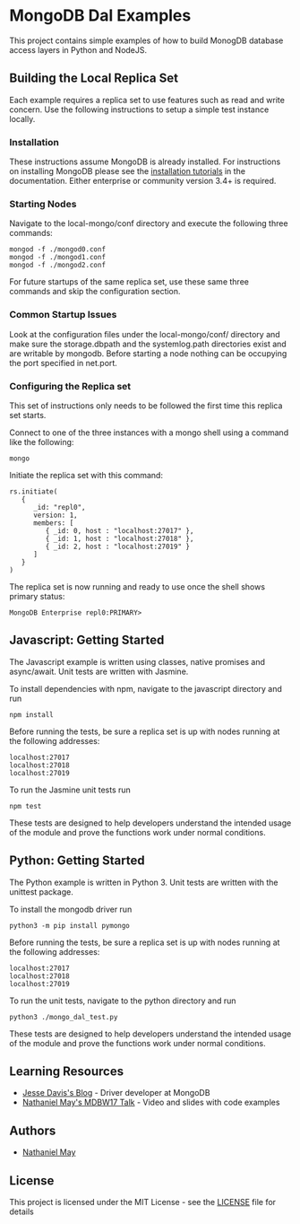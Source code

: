 # MongoDB Dal Examples

This project contains simple examples of how to build MonogDB database access layers in Python and NodeJS.

## Building the Local Replica Set

Each example requires a replica set to use features such as read and write concern. Use the following instructions to setup a simple test instance locally.

### Installation

These instructions assume MongoDB is already installed. For instructions on installing MongoDB please see the [installation tutorials](https://docs.mongodb.com/v3.4/installation/#tutorials) in the documentation. Either enterprise or community version 3.4+ is required.

### Starting Nodes
Navigate to the local-mongo/conf directory and execute the following three commands:
```
mongod -f ./mongod0.conf
mongod -f ./mongod1.conf
mongod -f ./mongod2.conf
```

For future startups of the same replica set, use these same three commands and skip the configuration section.

### Common Startup Issues

Look at the configuration files under the local-mongo/conf/ directory and make sure the storage.dbpath and the systemlog.path directories exist and are writable by mongodb. Before starting a node nothing can be occupying the port specified in net.port.

### Configuring the Replica set

This set of instructions only needs to be followed the first time this replica set starts.

Connect to one of the three instances with a mongo shell using a command like the following:
```
mongo
```

Initiate the replica set with this command:
```
rs.initiate(
   {
      _id: "repl0",
      version: 1,
      members: [
         { _id: 0, host : "localhost:27017" },
         { _id: 1, host : "localhost:27018" },
         { _id: 2, host : "localhost:27019" }
      ]
   }
)
```

The replica set is now running and ready to use once the shell shows primary status:
```
MongoDB Enterprise repl0:PRIMARY>
```

## Javascript: Getting Started

The Javascript example is written using classes, native promises and async/await. Unit tests are written with Jasmine.

To install dependencies with npm, navigate to the javascript directory and run
```
npm install
```

Before running the tests, be sure a replica set is up with nodes running at the following addresses:
```
localhost:27017
localhost:27018
localhost:27019
``` 

To run the Jasmine unit tests run
```
npm test
```

These tests are designed to help developers understand the intended usage of the module and prove the functions work under normal conditions.

## Python: Getting Started

The Python example is written in Python 3. Unit tests are written with the unittest package.

To install the mongodb driver run 
```
python3 -m pip install pymongo
```

Before running the tests, be sure a replica set is up with nodes running at the following addresses:
```
localhost:27017
localhost:27018
localhost:27019
``` 

To run the unit tests, navigate to the python directory and run
```
python3 ./mongo_dal_test.py
```

These tests are designed to help developers understand the intended usage of the module and prove the functions work under normal conditions.

## Learning Resources 

* [Jesse Davis's Blog](https://emptysqua.re/blog/how-to-write-resilient-mongodb-applications/) - Driver developer at MongoDB
* [Nathaniel May's MDBW17 Talk](https://explore.mongodb.com/developer/nathaniel-may) - Video and slides with code examples

## Authors

* [Nathaniel May](http://nathanielmay.com)

## License

This project is licensed under the MIT License - see the [LICENSE](LICENSE) file for details
